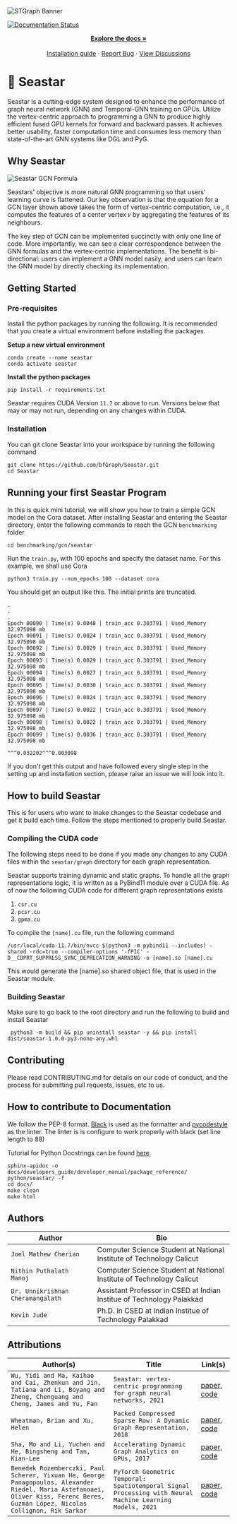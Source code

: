 <picture>
  <source media="(prefers-color-scheme: dark)" srcset="https://github.com/bfGraph/Seastar/assets/64126131/36a8bb80-25a9-4684-b604-7a5efbea12d4">
  <source media="(prefers-color-scheme: light)" srcset="https://github.com/bfGraph/Seastar/assets/64126131/4c57e5c5-2cf8-45e9-bb5c-147ae068d009">
  <img alt="STGraph Banner" src="https://github.com/bfGraph/Seastar/assets/64126131/36a8bb80-25a9-4684-b604-7a5efbea12d4">
</picture>


[![Documentation Status](https://readthedocs.org/projects/seastar/badge/?version=latest)](https://seastar.readthedocs.io/en/latest/?badge=latest)

<div align="center">
  <p align="center">
    <a href="https://seastar.readthedocs.io/en/latest/"><strong>Explore the docs »</strong></a>
    <br />
    <br />
    <a href="https://github.com/bfGraph/Seastar/blob/main/INSTALLATION.md">Installation guide</a>
    ·
    <a href="https://github.com/bfGraph/Seastar/issues">Report Bug</a>
    ·
    <a href="https://github.com/bfGraph/Seastar/discussions">View Discussions</a>
  </p>
</div>


# 🌟 Seastar

Seastar is a cutting-edge system designed to enhance the performance of graph neural network (GNN) and Temporal-GNN training on GPUs. Utilize the vertex-centric approach to programming a GNN to produce highly efficient fused GPU kernels for forward and backward passes. It achieves better usability, faster computation time and consumes less memory than state-of-the-art GNN systems like DGL and PyG.

## Why Seastar

![Seastar GCN Formula](https://github.com/bfGraph/Seastar/blob/main/assets/Seastar%20GCN%20Formula.png?raw=true)

Seastars' objective is more natural GNN programming so that users’ learning curve is flattened. Our key observation is that the equation for a GCN layer shown above takes the form of vertex-centric computation, i.e., it computes the features of a center vertex 𝑣 by aggregating the features of its neighbours.

The key step of GCN can be implemented succinctly with only one line of code. More importantly, we can see a clear correspondence between the GNN formulas and the vertex-centric implementations. The benefit is bi-directional: users can implement a GNN model easily, and users can learn the GNN model by directly checking its implementation.

## Getting Started

### Pre-requisites

Install the python packages by running the following. It is recommended that you create a virtual environment before installing the packages.

**Setup a new virtual environment**
```
conda create --name seastar
conda activate seastar
```

**Install the python packages**
```
pip install -r requirements.txt
```

Seastar requires CUDA Version `11.7` or above to run. Versions below that may or may not run, depending on any changes within CUDA.

### Installation

You can git clone Seastar into your workspace by running the following command

```
git clone https://github.com/bfGraph/Seastar.git
cd Seastar
```

## Running your first Seastar Program

In this is quick mini tutorial, we will show you how to train a simple GCN model on the Cora dataset. After installing Seastar and entering the Seastar directory, enter the following commands to reach the GCN `benchmarking` folder

```
cd benchmarking/gcn/seastar
```

Run the `train.py`, with 100 epochs and specify the dataset name. For this example, we shall use Cora

```
python3 train.py --num_epochs 100 --dataset cora
```

You should get an output like this. The initial prints are truncated.

```
.
.
.
Epoch 00090 | Time(s) 0.0048 | train_acc 0.303791 | Used_Memory 32.975098 mb
Epoch 00091 | Time(s) 0.0024 | train_acc 0.303791 | Used_Memory 32.975098 mb
Epoch 00092 | Time(s) 0.0029 | train_acc 0.303791 | Used_Memory 32.975098 mb
Epoch 00093 | Time(s) 0.0029 | train_acc 0.303791 | Used_Memory 32.975098 mb
Epoch 00094 | Time(s) 0.0027 | train_acc 0.303791 | Used_Memory 32.975098 mb
Epoch 00095 | Time(s) 0.0030 | train_acc 0.303791 | Used_Memory 32.975098 mb
Epoch 00096 | Time(s) 0.0024 | train_acc 0.303791 | Used_Memory 32.975098 mb
Epoch 00097 | Time(s) 0.0022 | train_acc 0.303791 | Used_Memory 32.975098 mb
Epoch 00098 | Time(s) 0.0022 | train_acc 0.303791 | Used_Memory 32.975098 mb
Epoch 00099 | Time(s) 0.0036 | train_acc 0.303791 | Used_Memory 32.975098 mb

^^^0.032202^^^0.003098
```

If you don't get this output and have followed every single step in the setting up and installation section, please raise an issue we will look into it.

## How to build Seastar

This is for users who want to make changes to the Seastar codebase and get it build each time. Follow the steps mentioned to properly build Seastar.

### Compiling the CUDA code

The following steps need to be done if you made any changes to any CUDA files within the `seastar/graph` directory for each graph representation.

Seastar supports training dynamic and static graphs. To handle all the graph representations logic, it is written as a PyBind11 module over a CUDA file. As of now the following CUDA code for different graph representations exists

1. `csr.cu`
2. `pcsr.cu`
3. `gpma.cu`

To compile the `[name].cu` file, run the following command

```
/usr/local/cuda-11.7/bin/nvcc $(python3 -m pybind11 --includes) -shared -rdc=true --compiler-options '-fPIC' -D__CDPRT_SUPPRESS_SYNC_DEPRECATION_WARNING -o [name].so [name].cu
```
This would generate the [name].so shared object file, that is used in the Seastar module. 

### Building Seastar

Make sure to go back to the root directory and run the following to build and install Seastar

```
 python3 -m build && pip uninstall seastar -y && pip install dist/seastar-1.0.0-py3-none-any.whl
```

## Contributing

Please read CONTRIBUTING.md for details on our code of conduct, and the process for submitting pull requests, issues, etc to us.

## How to contribute to Documentation

We follow the PEP-8 format. [Black](https://pypi.org/project/black/) is used as the formatter and [pycodestyle](https://pypi.org/project/pycodestyle/) as the linter. The linter is is configure to work properly with black (set line length to 88)

Tutorial for Python Docstrings can be found [here](https://sphinx-rtd-tutorial.readthedocs.io/en/latest/docstrings.html)

```
sphinx-apidoc -o docs/developers_guide/developer_manual/package_reference/ python/seastar/ -f
cd docs/
make clean
make html
```
## Authors

| Author | Bio |
| --- | --- |
| `Joel Mathew Cherian` | Computer Science Student at National Institute of Technology Calicut |
| `Nithin Puthalath Manoj` | Computer Science Student at National Institute of Technology Calicut |
| `Dr. Unnikrishnan Cheramangalath` | Assistant Professor in CSED at Indian Institue of Technology Palakkad |
| `Kevin Jude` | Ph.D. in CSED at Indian Institue of Technology Palakkad |

## Attributions

| Author(s) | Title | Link(s) |
| --- | --- | --- |
| `Wu, Yidi and Ma, Kaihao and Cai, Zhenkun and Jin, Tatiana and Li, Boyang and Zheng, Chenguang and Cheng, James and Yu, Fan` | `Seastar: vertex-centric programming for graph neural networks, 2021` | [paper](https://doi.org/10.1145/3447786.3456247), [code](https://zenodo.org/record/4988602)
| `Wheatman, Brian and Xu, Helen` | `Packed Compressed Sparse Row: A Dynamic Graph Representation, 2018` | [paper](https://ieeexplore.ieee.org/abstract/document/8547566), [code](https://github.com/wheatman/Packed-Compressed-Sparse-Row)
| `Sha, Mo and Li, Yuchen and He, Bingsheng and Tan, Kian-Lee` | `Accelerating Dynamic Graph Analytics on GPUs, 2017` | [paper](http://www.vldb.org/pvldb/vol11/p107-sha.pdf), [code](https://github.com/desert0616/gpma_demo)
| `Benedek Rozemberczki, Paul Scherer, Yixuan He, George Panagopoulos, Alexander Riedel, Maria Astefanoaei, Oliver Kiss, Ferenc Beres, Guzmán López, Nicolas Collignon, Rik Sarkar` | `PyTorch Geometric Temporal: Spatiotemporal Signal Processing with Neural Machine Learning Models, 2021` | [paper](https://arxiv.org/pdf/2104.07788.pdf), [code](https://github.com/benedekrozemberczki/pytorch_geometric_temporal)
